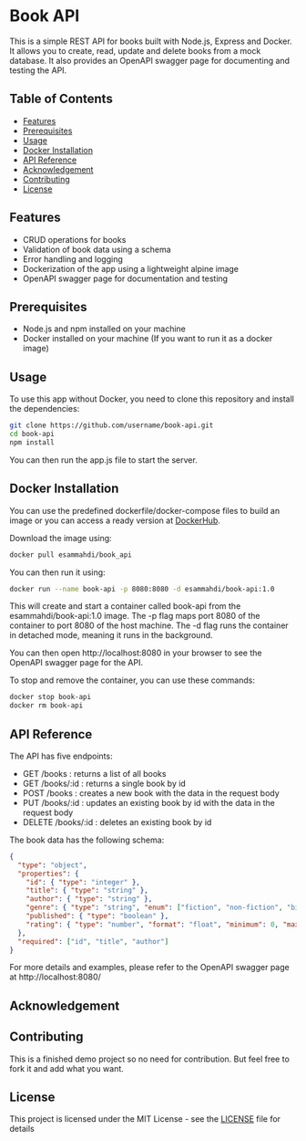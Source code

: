 # Book API

This is a simple REST API for books built with Node.js, Express and Docker. It allows you to create, read, update and delete books from a mock database. It also provides an OpenAPI swagger page for documenting and testing the API.


## Table of Contents

- [Features](#features)
- [Prerequisites](#prerequisites)
- [Usage](#usage)
- [Docker Installation](#docker-installation)
- [API Reference](#aPI-reference)
- [Acknowledgement](#acknowledgement)
- [Contributing](#contributing)
- [License](#License)

## Features

- CRUD operations for books
- Validation of book data using a schema
- Error handling and logging
- Dockerization of the app using a lightweight alpine image
- OpenAPI swagger page for documentation and testing

## Prerequisites

- Node.js and npm installed on your machine
- Docker installed on your machine (If you want to run it as a docker image)

## Usage

To use this app without Docker, you need to clone this repository and install the dependencies:

```bash
git clone https://github.com/username/book-api.git
cd book-api
npm install
```

You can then run the app.js file to start the server.

## Docker Installation

You can use the predefined dockerfile/docker-compose files to build an image or you can access a ready version at [DockerHub](https://hub.docker.com/r/esammahdi/book_api). 

Download the image using:
```bash
docker pull esammahdi/book_api
```

You can then run it using:

```bash
docker run --name book-api -p 8080:8080 -d esammahdi/book-api:1.0
```

This will create and start a container called book-api from the esammahdi/book-api:1.0 image. The -p flag maps port 8080 of the container to port 8080 of the host machine. The -d flag runs the container in detached mode, meaning it runs in the background.

You can then open http://localhost:8080 in your browser to see the OpenAPI swagger page for the API.

To stop and remove the container, you can use these commands:

```bash
docker stop book-api
docker rm book-api
```

## API Reference
The API has five endpoints:

- GET /books : returns a list of all books
- GET /books/:id : returns a single book by id
- POST /books : creates a new book with the data in the request body
- PUT /books/:id : updates an existing book by id with the data in the request body
- DELETE /books/:id : deletes an existing book by id

The book data has the following schema:
```json
{
  "type": "object",
  "properties": {
    "id": { "type": "integer" },
    "title": { "type": "string" },
    "author": { "type": "string" },
    "genre": { "type": "string", "enum": ["fiction", "non-fiction", "biography", "poetry"] },
    "published": { "type": "boolean" },
    "rating": { "type": "number", "format": "float", "minimum": 0, "maximum": 5 }
  },
  "required": ["id", "title", "author"]
}
```

For more details and examples, please refer to the OpenAPI swagger page at http://localhost:8080/

## Acknowledgement

## Contributing
This is a finished demo project so no need for contribution. But feel free to fork it and add what you want.

## License
This project is licensed under the MIT License - see the [LICENSE](https://github.com/esammahdi/book_api/blob/main/LICENSE) file for details
